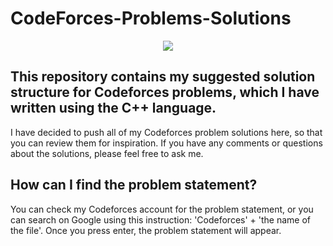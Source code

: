 #  CodeForces-Problems-Solutions
<div align="center">
<a href="https://codeforces.com/profile/KABOURI_MOUAD">
  <img src ="https://img.shields.io/badge/Codeforces-1F8ACB?style=for-the-badge&logo=Codeforces&logoColor=yellow&color=red"/>
</a>
</div>

## This repository contains my suggested solution structure for Codeforces problems, which I have written using the C++ language.

I have decided to push all of my Codeforces problem solutions here, so that you can review them for inspiration. If you have any comments or questions about the solutions, please feel free to ask me.

## How can I find the problem statement?

You can check my Codeforces account for the problem statement, or you can search on Google using this instruction: 'Codeforces' + 'the name of the file'. Once you press enter, the problem statement will appear.
